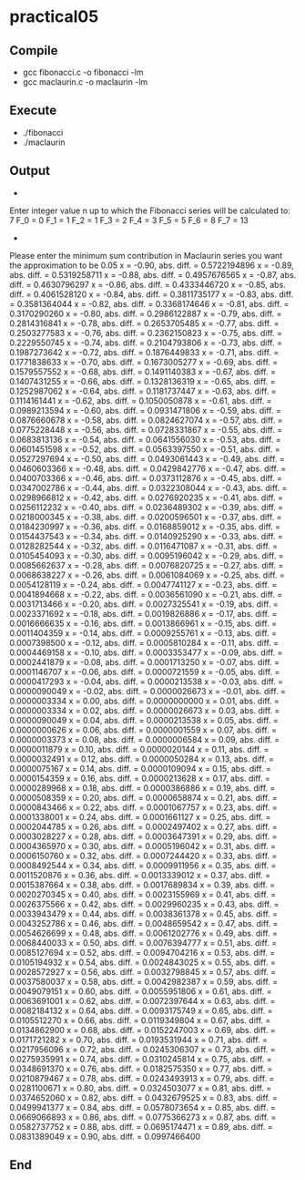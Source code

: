 # practical05

## Compile
* gcc fibonacci.c -o fibonacci -lm
* gcc maclaurin.c -o maclaurin -lm

## Execute
* ./fibonacci
* ./maclaurin

## Output
* 
Enter integer value n up to which the Fibonacci series will be calculated to:
7
F_0 = 0
F_1 = 1
F_2 = 1
F_3 = 2
F_4 = 3
F_5 = 5
F_6 = 8
F_7 = 13

* 
Please enter the minimum sum contribution in Maclaurin series you want the approximation to be
0.05
x = -0.90, abs. diff. = 0.5722194896
x = -0.89, abs. diff. = 0.5319258711
x = -0.88, abs. diff. = 0.4957676565
x = -0.87, abs. diff. = 0.4630796297
x = -0.86, abs. diff. = 0.4333446720
x = -0.85, abs. diff. = 0.4061528120
x = -0.84, abs. diff. = 0.3811735177
x = -0.83, abs. diff. = 0.3581364044
x = -0.82, abs. diff. = 0.3368174646
x = -0.81, abs. diff. = 0.3170290260
x = -0.80, abs. diff. = 0.2986122887
x = -0.79, abs. diff. = 0.2814316841
x = -0.78, abs. diff. = 0.2653705485
x = -0.77, abs. diff. = 0.2503277583
x = -0.76, abs. diff. = 0.2362150823
x = -0.75, abs. diff. = 0.2229550745
x = -0.74, abs. diff. = 0.2104793806
x = -0.73, abs. diff. = 0.1987273642
x = -0.72, abs. diff. = 0.1876449833
x = -0.71, abs. diff. = 0.1771838633
x = -0.70, abs. diff. = 0.1673005277
x = -0.69, abs. diff. = 0.1579557552
x = -0.68, abs. diff. = 0.1491140383
x = -0.67, abs. diff. = 0.1407431255
x = -0.66, abs. diff. = 0.1328136319
x = -0.65, abs. diff. = 0.1252987062
x = -0.64, abs. diff. = 0.1181737447
x = -0.63, abs. diff. = 0.1114161441
x = -0.62, abs. diff. = 0.1050050878
x = -0.61, abs. diff. = 0.0989213594
x = -0.60, abs. diff. = 0.0931471806
x = -0.59, abs. diff. = 0.0876660678
x = -0.58, abs. diff. = 0.0824627074
x = -0.57, abs. diff. = 0.0775228448
x = -0.56, abs. diff. = 0.0728331867
x = -0.55, abs. diff. = 0.0683813136
x = -0.54, abs. diff. = 0.0641556030
x = -0.53, abs. diff. = 0.0601451598
x = -0.52, abs. diff. = 0.0563397550
x = -0.51, abs. diff. = 0.0527297694
x = -0.50, abs. diff. = 0.0493061443
x = -0.49, abs. diff. = 0.0460603366
x = -0.48, abs. diff. = 0.0429842776
x = -0.47, abs. diff. = 0.0400703366
x = -0.46, abs. diff. = 0.0373112876
x = -0.45, abs. diff. = 0.0347002786
x = -0.44, abs. diff. = 0.0322308044
x = -0.43, abs. diff. = 0.0298966812
x = -0.42, abs. diff. = 0.0276920235
x = -0.41, abs. diff. = 0.0256112232
x = -0.40, abs. diff. = 0.0236489302
x = -0.39, abs. diff. = 0.0218000345
x = -0.38, abs. diff. = 0.0200596501
x = -0.37, abs. diff. = 0.0184230997
x = -0.36, abs. diff. = 0.0168859012
x = -0.35, abs. diff. = 0.0154437543
x = -0.34, abs. diff. = 0.0140925290
x = -0.33, abs. diff. = 0.0128282544
x = -0.32, abs. diff. = 0.0116471087
x = -0.31, abs. diff. = 0.0105454093
x = -0.30, abs. diff. = 0.0095196042
x = -0.29, abs. diff. = 0.0085662637
x = -0.28, abs. diff. = 0.0076820725
x = -0.27, abs. diff. = 0.0068638227
x = -0.26, abs. diff. = 0.0061084069
x = -0.25, abs. diff. = 0.0054128119
x = -0.24, abs. diff. = 0.0047741127
x = -0.23, abs. diff. = 0.0041894668
x = -0.22, abs. diff. = 0.0036561090
x = -0.21, abs. diff. = 0.0031713466
x = -0.20, abs. diff. = 0.0027325541
x = -0.19, abs. diff. = 0.0023371692
x = -0.18, abs. diff. = 0.0019826886
x = -0.17, abs. diff. = 0.0016666635
x = -0.16, abs. diff. = 0.0013866961
x = -0.15, abs. diff. = 0.0011404359
x = -0.14, abs. diff. = 0.0009255761
x = -0.13, abs. diff. = 0.0007398500
x = -0.12, abs. diff. = 0.0005810284
x = -0.11, abs. diff. = 0.0004469158
x = -0.10, abs. diff. = 0.0003353477
x = -0.09, abs. diff. = 0.0002441879
x = -0.08, abs. diff. = 0.0001713250
x = -0.07, abs. diff. = 0.0001146707
x = -0.06, abs. diff. = 0.0000721559
x = -0.05, abs. diff. = 0.0000417293
x = -0.04, abs. diff. = 0.0000213538
x = -0.03, abs. diff. = 0.0000090049
x = -0.02, abs. diff. = 0.0000026673
x = -0.01, abs. diff. = 0.0000003334
x = 0.00, abs. diff. = 0.0000000000
x = 0.01, abs. diff. = 0.0000003334
x = 0.02, abs. diff. = 0.0000026673
x = 0.03, abs. diff. = 0.0000090049
x = 0.04, abs. diff. = 0.0000213538
x = 0.05, abs. diff. = 0.0000000626
x = 0.06, abs. diff. = 0.0000001559
x = 0.07, abs. diff. = 0.0000003373
x = 0.08, abs. diff. = 0.0000006584
x = 0.09, abs. diff. = 0.0000011879
x = 0.10, abs. diff. = 0.0000020144
x = 0.11, abs. diff. = 0.0000032491
x = 0.12, abs. diff. = 0.0000050284
x = 0.13, abs. diff. = 0.0000075167
x = 0.14, abs. diff. = 0.0000109094
x = 0.15, abs. diff. = 0.0000154359
x = 0.16, abs. diff. = 0.0000213628
x = 0.17, abs. diff. = 0.0000289968
x = 0.18, abs. diff. = 0.0000386886
x = 0.19, abs. diff. = 0.0000508359
x = 0.20, abs. diff. = 0.0000658874
x = 0.21, abs. diff. = 0.0000843466
x = 0.22, abs. diff. = 0.0001067757
x = 0.23, abs. diff. = 0.0001338001
x = 0.24, abs. diff. = 0.0001661127
x = 0.25, abs. diff. = 0.0002044785
x = 0.26, abs. diff. = 0.0002497402
x = 0.27, abs. diff. = 0.0003028227
x = 0.28, abs. diff. = 0.0003647391
x = 0.29, abs. diff. = 0.0004365970
x = 0.30, abs. diff. = 0.0005196042
x = 0.31, abs. diff. = 0.0006150760
x = 0.32, abs. diff. = 0.0007244420
x = 0.33, abs. diff. = 0.0008492544
x = 0.34, abs. diff. = 0.0009911956
x = 0.35, abs. diff. = 0.0011520876
x = 0.36, abs. diff. = 0.0013339012
x = 0.37, abs. diff. = 0.0015387664
x = 0.38, abs. diff. = 0.0017689834
x = 0.39, abs. diff. = 0.0020270345
x = 0.40, abs. diff. = 0.0023155969
x = 0.41, abs. diff. = 0.0026375566
x = 0.42, abs. diff. = 0.0029960235
x = 0.43, abs. diff. = 0.0033943479
x = 0.44, abs. diff. = 0.0038361378
x = 0.45, abs. diff. = 0.0043252786
x = 0.46, abs. diff. = 0.0048659542
x = 0.47, abs. diff. = 0.0054626699
x = 0.48, abs. diff. = 0.0061202776
x = 0.49, abs. diff. = 0.0068440033
x = 0.50, abs. diff. = 0.0076394777
x = 0.51, abs. diff. = 0.0085127694
x = 0.52, abs. diff. = 0.0094704216
x = 0.53, abs. diff. = 0.0105194932
x = 0.54, abs. diff. = 0.0024843025
x = 0.55, abs. diff. = 0.0028572927
x = 0.56, abs. diff. = 0.0032798845
x = 0.57, abs. diff. = 0.0037580037
x = 0.58, abs. diff. = 0.0042982387
x = 0.59, abs. diff. = 0.0049079151
x = 0.60, abs. diff. = 0.0055951806
x = 0.61, abs. diff. = 0.0063691001
x = 0.62, abs. diff. = 0.0072397644
x = 0.63, abs. diff. = 0.0082184132
x = 0.64, abs. diff. = 0.0093175749
x = 0.65, abs. diff. = 0.0105512270
x = 0.66, abs. diff. = 0.0119349804
x = 0.67, abs. diff. = 0.0134862900
x = 0.68, abs. diff. = 0.0152247003
x = 0.69, abs. diff. = 0.0171721282
x = 0.70, abs. diff. = 0.0193531944
x = 0.71, abs. diff. = 0.0217956096
x = 0.72, abs. diff. = 0.0245306307
x = 0.73, abs. diff. = 0.0275935991
x = 0.74, abs. diff. = 0.0310245814
x = 0.75, abs. diff. = 0.0348691370
x = 0.76, abs. diff. = 0.0182575350
x = 0.77, abs. diff. = 0.0210879467
x = 0.78, abs. diff. = 0.0243493913
x = 0.79, abs. diff. = 0.0281100671
x = 0.80, abs. diff. = 0.0324503077
x = 0.81, abs. diff. = 0.0374652060
x = 0.82, abs. diff. = 0.0432679525
x = 0.83, abs. diff. = 0.0499941377
x = 0.84, abs. diff. = 0.0578073654
x = 0.85, abs. diff. = 0.0669066893
x = 0.86, abs. diff. = 0.0775366273
x = 0.87, abs. diff. = 0.0582737752
x = 0.88, abs. diff. = 0.0695174471
x = 0.89, abs. diff. = 0.0831389049
x = 0.90, abs. diff. = 0.0997466400


## End
